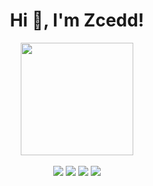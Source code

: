 <h1 align="center">Hi 👋, I'm Zcedd!</h1>
<div align="center">
  <img height="180em" src="[https://github-readme-stats.vercel.app/api?username=Zcedd&show_icons=true&theme=dark&include_all_commits=true&count_private=true](https://media.giphy.com/media/naiatn5LxTOsU/giphy.gif)"/>
</div>
<br>
<div align ="center"> 
  <a href="https://www.instagram.com/zcedd__" target="_blank"><img src="https://img.shields.io/badge/-Instagram-%23333?style=for-the-badge&logo=instagram&logoColor=white" target="_blank"></a>
 <a href="https://www.facebook.com/zcedd" target="_blank"><img src="https://img.shields.io/badge/Facebook-%23333?style=for-the-badge&logo=facebook&logoColor=white" target="_blank"></a> 
  <a href = "mailto:zcedbuduan@gmail.com"><img src="https://img.shields.io/badge/-Gmail-%23333?style=for-the-badge&logo=gmail&logoColor=white" target="_blank"></a>
  <a href="https://www.linkedin.com/in/zcedd" target="_blank"><img src="https://img.shields.io/badge/-LinkedIn-%23333?style=for-the-badge&logo=linkedin&logoColor=white" target="_blank"></a> 
</div>
